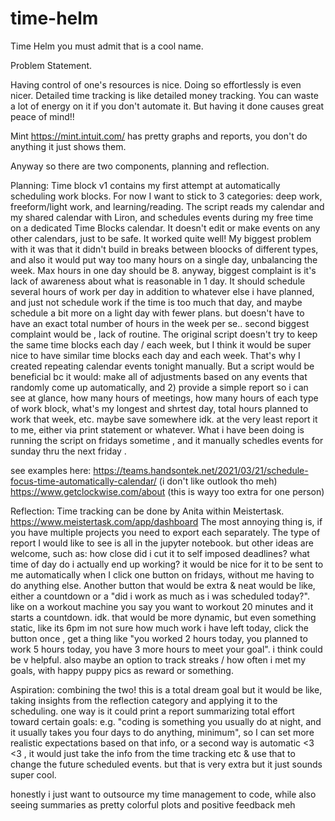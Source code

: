 # time-helm
Time Helm
you must admit that is a cool name.

Problem Statement. 

Having control of one's resources is nice. Doing so effortlessly is even nicer. Detailed time tracking is like detailed money tracking. You can waste a lot of energy on it if you don't automate it. But having it done causes great peace of mind!!

Mint https://mint.intuit.com/ has pretty graphs and reports, you don't do anything it just shows them. 

Anyway so there are two components, planning and reflection. 

Planning: Time block v1 contains my first attempt at automatically scheduling work blocks. For now I want to stick to 3 categories: deep work, freeform/light work, and learning/reading. The script reads my calendar and my shared calendar with Liron, and schedules events during my free time on a dedicated Time Blocks calendar. It doesn't edit or make events on any other calendars, just to be safe. It worked quite well! My biggest problem with it was that it didn't build in breaks between bloocks of different types, and also it would put way too many hours on a single day, unbalancing the week. Max hours in one day should be 8. anyway, biggest complaint is it's lack of awareness about what is reasonable in 1 day. It should schedule several hours of work per day in addition to whatever else i have planned, and just not schedule work if the time is too much that day, and maybe schedule a bit more on a light day with fewer plans. but doesn't have to have an exact total number of hours in the week per se.. second biggest complaint would be , lack of routine. The original script doesn't try to keep the same time blocks each day / each week, but I think it would be super nice to have similar time blocks each day and each week. That's why I created repeating calendar events tonight manually. But a script would be beneficial bc it would: make all of adjustments based on any events that randomly come up automatically, and 2) provide a simple report so i can see at glance, how many hours of meetings, how many hours of each type of work block, what's my longest and shrtest day, total hours planned to work that week, etc. maybe save somewhere idk. at the very least report it to me, either via print statement or whatever. What i have been doing is running the script on fridays sometime , and it manually schedles events for sunday thru the next friday . 

see examples here: 
https://teams.handsontek.net/2021/03/21/schedule-focus-time-automatically-calendar/ (i don't like outlook tho meh)
https://www.getclockwise.com/about (this is wayy too extra for one person)

Reflection: Time tracking can be done by Anita within Meistertask. https://www.meistertask.com/app/dashboard The most annoying thing is, if you have multiple projects you need to export each separately. The type of report I would like to see is all in the jupyter notebook. but other ideas are welcome, such as: how close did i cut it to self imposed deadlines? what time of day do i actually end up working? it would be nice for it to be sent to me automatically when I click one button on fridays, without me having to do anything else. Another button that would be extra & neat would be like, either a countdown or a "did i work as much as i was scheduled today?". like on a workout machine you say you want to workout 20 minutes and it starts a countdown. idk. that would be more dynamic, but even something static, like its 6pm im not sure how much work i have left today, click the button once , get a thing like "you worked 2 hours today, you planned to work 5 hours today, you have 3 more hours to meet your goal".  i think could be v helpful. also maybe an option to track streaks / how often i met my goals, with happy puppy pics as reward or something.

Aspiration: combining the two! this is a total dream goal but it would be like, taking insights from the reflection category and applying it to the scheduling. one way is it could print a report summarizing total effort toward certain goals: e.g. "coding is something you usually do at night, and it usually takes you four days to do anything, minimum", so I can set more realistic expectations based on that info, or a second way is automatic <3 <3 , it would just take the info from the time tracking etc & use that to change the future scheduled events. but that is very extra but it just sounds super cool.

honestly i just want to outsource my time management to code, while also seeing summaries as pretty colorful plots and positive feedback meh
